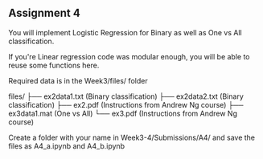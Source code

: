 ## Assignment 4

You will implement Logistic Regression for Binary as well as One vs All classification.

If you're Linear regression code was modular enough, you will be able to reuse some functions here.

Required data is in the Week3/files/ folder

files/
├── ex2data1.txt (Binary classification)
├── ex2data2.txt  (Binary classification)
├── ex2.pdf (Instructions from Andrew Ng course)
├── ex3data1.mat (One vs All)
└── ex3.pdf (Instructions from Andrew Ng course)

Create a folder with your name in Week3-4/Submissions/A4/ and save the files as A4_a.ipynb and A4_b.ipynb



